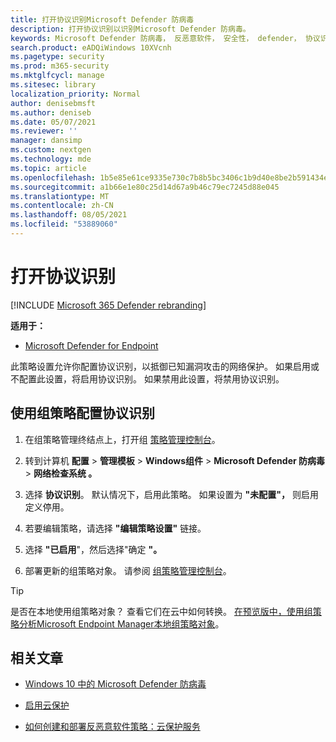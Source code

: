 ```yaml
---
title: 打开协议识别Microsoft Defender 防病毒
description: 打开协议识别以识别Microsoft Defender 防病毒。
keywords: Microsoft Defender 防病毒， 反恶意软件， 安全性， defender， 协议识别
search.product: eADQiWindows 10XVcnh
ms.pagetype: security
ms.prod: m365-security
ms.mktglfcycl: manage
ms.sitesec: library
localization_priority: Normal
author: denisebmsft
ms.author: deniseb
ms.date: 05/07/2021
ms.reviewer: ''
manager: dansimp
ms.custom: nextgen
ms.technology: mde
ms.topic: article
ms.openlocfilehash: 1b5e85e61ce9335e730c7b8b5bc3406c1b9d40e8be2b591434e7b06661444238
ms.sourcegitcommit: a1b66e1e80c25d14d67a9b46c79ec7245d88e045
ms.translationtype: MT
ms.contentlocale: zh-CN
ms.lasthandoff: 08/05/2021
ms.locfileid: "53889060"
---
```

# <a name="turn-on-protocol-recognition"></a>打开协议识别 

[!INCLUDE [Microsoft 365 Defender rebranding](../../includes/microsoft-defender.md)]

**适用于：**

- [Microsoft Defender for Endpoint](/microsoft-365/security/defender-endpoint/)

此策略设置允许你配置协议识别，以抵御已知漏洞攻击的网络保护。 如果启用或不配置此设置，将启用协议识别。 如果禁用此设置，将禁用协议识别。

## <a name="use-group-policy-to-configure-protocol-recognition"></a>使用组策略配置协议识别

1. 在组策略管理终结点上，打开组 [策略管理控制台](/previous-versions/windows/it-pro/windows-server-2008-R2-and-2008/cc731212(v=ws.11))。

2. 转到计算机 **配置**  >  **管理模板**  >  **Windows组件**  >  **Microsoft Defender 防病毒**  >  **网络检查系统 。** 

3. 选择 **协议识别**。 默认情况下，启用此策略。 如果设置为 **"未配置"，** 则启用定义停用。 

4. 若要编辑策略，请选择 **"编辑策略设置"** 链接。

5. 选择 **"已启用**"，然后选择"确定 **"。**

6. 部署更新的组策略对象。 请参阅 [组策略管理控制台](/windows/win32/srvnodes/group-policy)。

> [!TIP]
> 是否在本地使用组策略对象？ 查看它们在云中如何转换。 [在预览版中，使用组策略分析Microsoft Endpoint Manager本地组策略对象](/mem/intune/configuration/group-policy-analytics)。 
  
## <a name="related-articles"></a>相关文章

- [Windows 10 中的 Microsoft Defender 防病毒](microsoft-defender-antivirus-in-windows-10.md)
 
- [启用云保护](enable-cloud-protection-microsoft-defender-antivirus.md)

- [如何创建和部署反恶意软件策略：云保护服务](/configmgr/protect/deploy-use/endpoint-antimalware-policies#cloud-protection-service)